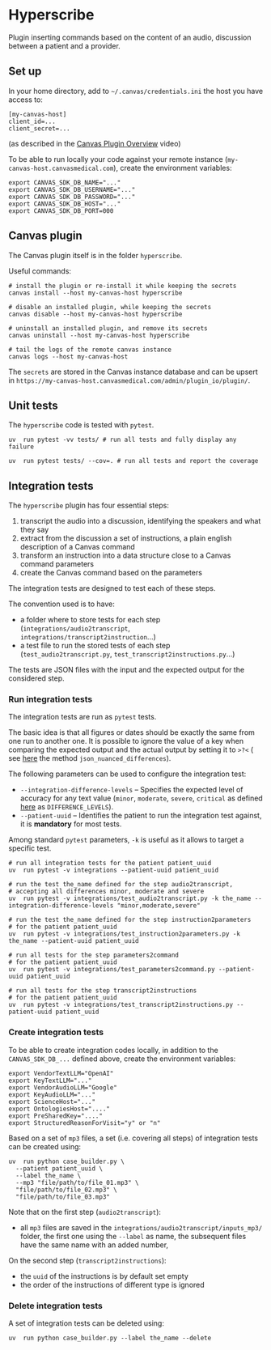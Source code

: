 # Hyperscribe

Plugin inserting commands based on the content of an audio, discussion between a patient and a provider.

## Set up

In your home directory, add to `~/.canvas/credentials.ini` the host you have access to:

```shell
[my-canvas-host]
client_id=...
client_secret=...
```

(as described in the [Canvas Plugin Overview](https://www.youtube.com/watch?v=X2JOEElq2ck) video)

To be able to run locally your code against your remote instance (`my-canvas-host.canvasmedical.com`), create the environment variables:

```shell
export CANVAS_SDK_DB_NAME="..."
export CANVAS_SDK_DB_USERNAME="..."
export CANVAS_SDK_DB_PASSWORD="..."
export CANVAS_SDK_DB_HOST="..."
export CANVAS_SDK_DB_PORT=000
```

## Canvas plugin

The Canvas plugin itself is in the folder `hyperscribe`.

Useful commands:

```shell
# install the plugin or re-install it while keeping the secrets
canvas install --host my-canvas-host hyperscribe 

# disable an installed plugin, while keeping the secrets 
canvas disable --host my-canvas-host hyperscribe 

# uninstall an installed plugin, and remove its secrets
canvas uninstall --host my-canvas-host hyperscribe 

# tail the logs of the remote canvas instance
canvas logs --host my-canvas-host 
```

The `secrets` are stored in the Canvas instance database and can be upsert in `https://my-canvas-host.canvasmedical.com/admin/plugin_io/plugin/`.

## Unit tests

The `hyperscribe` code is tested with `pytest`.

```shell
uv  run pytest -vv tests/ # run all tests and fully display any failure 

uv  run pytest tests/ --cov=. # run all tests and report the coverage
```

## Integration tests

The `hyperscribe` plugin has four essential steps:

1. transcript the audio into a discussion, identifying the speakers and what they say
1. extract from the discussion a set of instructions, a plain english description of a Canvas command
1. transform an instruction into a data structure close to a Canvas command parameters
1. create the Canvas command based on the parameters

The integration tests are designed to test each of these steps.

The convention used is to have:

- a folder where to store tests for each step (`integrations/audio2transcript`, `integrations/transcript2instruction`...)
- a test file to run the stored tests of each step (`test_audio2transcript.py`, `test_transcript2instructions.py`...)

The tests are JSON files with the input and the expected output for the considered step.

### Run integration tests

The integration tests are run as `pytest` tests.

The basic idea is that all figures or dates should be exactly the same from one run to another one.
It is possible to ignore the value of a key when comparing the expected output and the actual output by setting it to `>?<` (
see [here](integrations/helper_settings.py) the method `json_nuanced_differences`).

The following parameters can be used to configure the integration test:

- `--integration-difference-levels` – Specifies the expected level of accuracy for any text value (`minor`, `moderate`, `severe`, `critical` as
  defined [here](integrations/helper_settings.py) as `DIFFERENCE_LEVELS`).
- `--patient-uuid` – Identifies the patient to run the integration test against, it is __mandatory__ for most tests.

Among standard `pytest` parameters, `-k` is useful as it allows to target a specific test.

```shell
# run all integration tests for the patient patient_uuid
uv  run pytest -v integrations --patient-uuid patient_uuid

# run the test the_name defined for the step audio2transcript, 
# accepting all differences minor, moderate and severe
uv  run pytest -v integrations/test_audio2transcript.py -k the_name --integration-difference-levels "minor,moderate,severe"

# run the test the_name defined for the step instruction2parameters 
# for the patient patient_uuid
uv  run pytest -v integrations/test_instruction2parameters.py -k the_name --patient-uuid patient_uuid

# run all tests for the step parameters2command 
# for the patient patient_uuid
uv  run pytest -v integrations/test_parameters2command.py --patient-uuid patient_uuid

# run all tests for the step transcript2instructions 
# for the patient patient_uuid
uv  run pytest -v integrations/test_transcript2instructions.py --patient-uuid patient_uuid
```

### Create integration tests

To be able to create integration codes locally, in addition to the `CANVAS_SDK_DB_...` defined above, create the environment variables:

```shell
export VendorTextLLM="OpenAI"
export KeyTextLLM="..."
export VendorAudioLLM="Google"
export KeyAudioLLM="..."
export ScienceHost="..."
export OntologiesHost="...."
export PreSharedKey="...."
export StructuredReasonForVisit="y" or "n"
```

Based on a set of `mp3` files, a set (i.e. covering all steps) of integration tests can be created using:

```shell
uv  run python case_builder.py \
  --patient patient_uuid \
  --label the_name \
  --mp3 "file/path/to/file_01.mp3" \
  "file/path/to/file_02.mp3" \
  "file/path/to/file_03.mp3"
```

Note that on the first step (`audio2transcript`):

- all `mp3` files are saved in the `integrations/audio2transcript/inputs_mp3/` folder, the first one using the `--label` as name, the subsequent files
  have the same name with an added number,

On the second step (`transcript2instructions`):

- the `uuid` of the instructions is by default set empty
- the order of the instructions of different type is ignored

### Delete integration tests

A set of integration tests can be deleted using:

```shell
uv  run python case_builder.py --label the_name --delete
```

